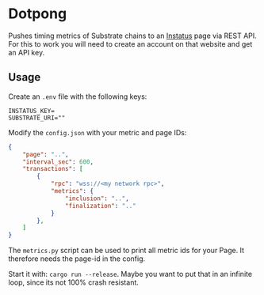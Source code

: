 # Dotpong

Pushes timing metrics of Substrate chains to an [Instatus](https://instatus.com/) page via REST API. For this to work you will need to create an account on that website and get an API key.

## Usage

Create an `.env` file with the following keys:
```pre
INSTATUS_KEY=
SUBSTRATE_URI=""
```

Modify the `config.json` with your metric and page IDs:

```json
{
	"page": "..",
	"interval_sec": 600,
	"transactions": [
		{
			"rpc": "wss://<my network rpc>",
			"metrics": {
				"inclusion": "..",
				"finalization": ".."
			}
		},
	]
}
```

The `metrics.py` script can be used to print all metric ids for your Page. It therefore needs the page-id in the config.

Start it with: `cargo run --release`. Maybe you want to put that in an infinite loop, since its not 100% crash resistant.

